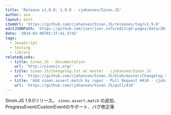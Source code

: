 ```yaml
---
title: 'Release v1.9.0: 1.9.0 · cjohansen/Sinon.JS'
author: azu
layout: post
itemUrl: 'https://github.com/cjohansen/Sinon.JS/releases/tag/v1.9.0'
editJSONPath: 'https://github.com/jser/jser.info/edit/gh-pages/data/2014/03/index.json'
date: '2014-03-06T01:37:41.374Z'
tags:
  - JavaScript
  - testing
  - library
relatedLinks:
  - title: Sinon.JS - Documentation
    url: 'http://sinonjs.org/'
  - title: Sinon.JS/Changelog.txt at master · cjohansen/Sinon.JS
    url: 'https://github.com/cjohansen/Sinon.JS/blob/master/Changelog.txt'
  - title: 'Add sinon.assert.match by ropez · Pull Request #410 · cjohansen/Sinon.JS'
    url: 'https://github.com/cjohansen/Sinon.JS/pull/410'
---
```

Sinon.JS 1.9.0リリース。
`sinon.assert.match` の追加、ProgressEvent/CustomEventのサポート、バグ修正等
